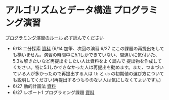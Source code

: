 # アルゴリズムとデータ構造 プログラミング演習

[プログラミング演習のルール](/RULES.md) 必ず読んでください

* 6/13 二分探索 [資料](/bsearch/docs/2017ad_bsearch_0613.pdf) (6/14 加筆、次回の演習 6/27 にこの課題の再提出をしても構いません。演習の時間中に5.1しかできていない、間違いに気付いた、5.3も解きたいなど再提出をしたい人は資料をよく読んで
提出物を作成してください。特に5.1しかできなかった人は再提出を勧めます。また、つまづいている人が多かったので再提出する人は `lb` と `ub` の初期値の選び方についても説明してください(再提出するつもりのない人は気にしなくてよいです)。)
* 6/27 動的計画法 [資料](/dp/docs/2017ad_0627.pdf)
* 6/27 レポート1 プログラミング課題 [資料](/assignment_dp/docs/2017ad_assignment_dp.pdf)
